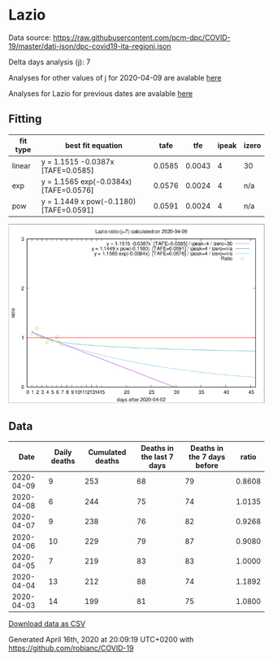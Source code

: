 # Lazio

Data source: https://raw.githubusercontent.com/pcm-dpc/COVID-19/master/dati-json/dpc-covid19-ita-regioni.json

Delta days analysis (j): 7

Analyses for other values of j for 2020-04-09 are avalable [here](../2020-04-09/README.md)

Analyses for Lazio for previous dates are avalable [here](../README.md)

## Fitting 
|fit type|best fit equation|tafe|tfe|ipeak|izero|
|-------|-----|--------|------|---|---|
|linear|y = 1.1515 -0.0387x  [TAFE=0.0585]|0.0585|0.0043|4|30|
|exp|y = 1.1565 exp(-0.0384x)  [TAFE=0.0576]|0.0576|0.0024|4|n/a|
|pow|y = 1.1449 x pow(-0.1180)  [TAFE=0.0591]|0.0591|0.0024|4|n/a|

![Plot](COVID-19_lazio_j7_2020-04-09.png)

## Data
|Date|Daily deaths|Cumulated deaths|Deaths in the last 7 days|Deaths in the 7 days before|ratio|
|----|----------|-----------|-------|--------------------|-----|
|2020-04-09|9|253|68|79|0.8608|
|2020-04-08|6|244|75|74|1.0135|
|2020-04-07|9|238|76|82|0.9268|
|2020-04-06|10|229|79|87|0.9080|
|2020-04-05|7|219|83|83|1.0000|
|2020-04-04|13|212|88|74|1.1892|
|2020-04-03|14|199|81|75|1.0800|

[Download data as CSV](COVID-19_lazio_j7_2020-04-09.csv)

Generated April 16th, 2020 at 20:09:19 UTC+0200 with https://github.com/robianc/COVID-19
